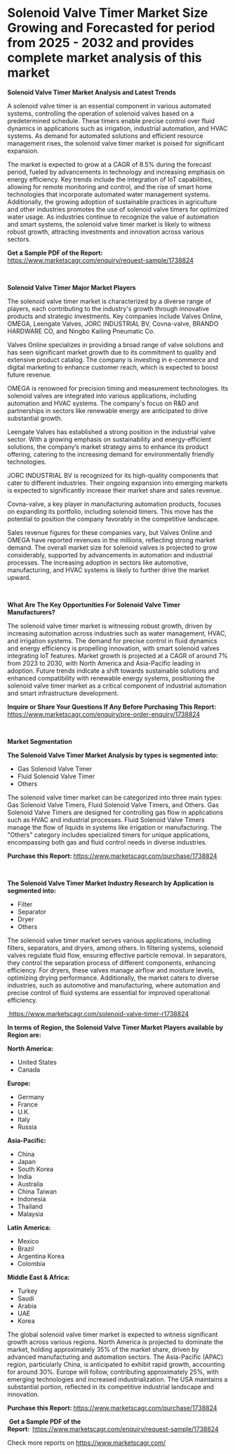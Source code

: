 <p><h1>Solenoid Valve Timer Market Size Growing and Forecasted for period from 2025 - 2032 and provides complete market analysis of this market</h1></p><p><strong>Solenoid Valve Timer Market Analysis and Latest Trends</strong></p>
<p><p>A solenoid valve timer is an essential component in various automated systems, controlling the operation of solenoid valves based on a predetermined schedule. These timers enable precise control over fluid dynamics in applications such as irrigation, industrial automation, and HVAC systems. As demand for automated solutions and efficient resource management rises, the solenoid valve timer market is poised for significant expansion.</p><p>The market is expected to grow at a CAGR of 8.5% during the forecast period, fueled by advancements in technology and increasing emphasis on energy efficiency. Key trends include the integration of IoT capabilities, allowing for remote monitoring and control, and the rise of smart home technologies that incorporate automated water management systems. Additionally, the growing adoption of sustainable practices in agriculture and other industries promotes the use of solenoid valve timers for optimized water usage. As industries continue to recognize the value of automation and smart systems, the solenoid valve timer market is likely to witness robust growth, attracting investments and innovation across various sectors.</p></p>
<p><strong>Get a Sample PDF of the Report:&nbsp;</strong> <a href="https://www.marketscagr.com/enquiry/request-sample/1738824?utm_campaign=2278&utm_medium=2&utm_source=Github&utm_content=ia&utm_term=22022025&utm_id=solenoid-valve-timer">https://www.marketscagr.com/enquiry/request-sample/1738824</a></p>
<p>&nbsp;</p>
<p><strong>Solenoid Valve Timer Major Market Players</strong></p>
<p><p>The solenoid valve timer market is characterized by a diverse range of players, each contributing to the industry's growth through innovative products and strategic investments. Key companies include Valves Online, OMEGA, Leengate Valves, JORC INDUSTRIAL BV, Covna-valve, BRANDO HARDWARE CO, and Ningbo Kailing Pneumatic Co.</p><p>Valves Online specializes in providing a broad range of valve solutions and has seen significant market growth due to its commitment to quality and extensive product catalog. The company is investing in e-commerce and digital marketing to enhance customer reach, which is expected to boost future revenue.</p><p>OMEGA is renowned for precision timing and measurement technologies. Its solenoid valves are integrated into various applications, including automation and HVAC systems. The company's focus on R&D and partnerships in sectors like renewable energy are anticipated to drive substantial growth.</p><p>Leengate Valves has established a strong position in the industrial valve sector. With a growing emphasis on sustainability and energy-efficient solutions, the company’s market strategy aims to enhance its product offering, catering to the increasing demand for environmentally friendly technologies.</p><p>JORC INDUSTRIAL BV is recognized for its high-quality components that cater to different industries. Their ongoing expansion into emerging markets is expected to significantly increase their market share and sales revenue.</p><p>Covna-valve, a key player in manufacturing automation products, focuses on expanding its portfolio, including solenoid timers. This move has the potential to position the company favorably in the competitive landscape.</p><p>Sales revenue figures for these companies vary, but Valves Online and OMEGA have reported revenues in the millions, reflecting strong market demand. The overall market size for solenoid valves is projected to grow considerably, supported by advancements in automation and industrial processes. The increasing adoption in sectors like automotive, manufacturing, and HVAC systems is likely to further drive the market upward.</p></p>
<p>&nbsp;</p>
<p><strong>What Are The Key Opportunities For Solenoid Valve Timer Manufacturers?</strong></p>
<p><p>The solenoid valve timer market is witnessing robust growth, driven by increasing automation across industries such as water management, HVAC, and irrigation systems. The demand for precise control in fluid dynamics and energy efficiency is propelling innovation, with smart solenoid valves integrating IoT features. Market growth is projected at a CAGR of around 7% from 2023 to 2030, with North America and Asia-Pacific leading in adoption. Future trends indicate a shift towards sustainable solutions and enhanced compatibility with renewable energy systems, positioning the solenoid valve timer market as a critical component of industrial automation and smart infrastructure development.</p></p>
<p><strong>Inquire or Share Your Questions If Any Before Purchasing This Report:</strong> <a href="https://www.marketscagr.com/enquiry/pre-order-enquiry/1738824?utm_campaign=2278&utm_medium=2&utm_source=Github&utm_content=ia&utm_term=22022025&utm_id=solenoid-valve-timer">https://www.marketscagr.com/enquiry/pre-order-enquiry/1738824</a></p>
<p>&nbsp;</p>
<p><strong>Market Segmentation</strong></p>
<p><strong>The Solenoid Valve Timer Market Analysis by types is segmented into:</strong></p>
<p><ul><li>Gas Solenoid Valve Timer</li><li>Fluid Solenoid Valve Timer</li><li>Others</li></ul></p>
<p><p>The solenoid valve timer market can be categorized into three main types: Gas Solenoid Valve Timers, Fluid Solenoid Valve Timers, and Others. Gas Solenoid Valve Timers are designed for controlling gas flow in applications such as HVAC and industrial processes. Fluid Solenoid Valve Timers manage the flow of liquids in systems like irrigation or manufacturing. The "Others" category includes specialized timers for unique applications, encompassing both gas and fluid control needs in diverse industries.</p></p>
<p><strong>Purchase this Report:&nbsp;</strong><a href="https://www.marketscagr.com/purchase/1738824?utm_campaign=2278&utm_medium=2&utm_source=Github&utm_content=ia&utm_term=22022025&utm_id=solenoid-valve-timer">https://www.marketscagr.com/purchase/1738824</a></p>
<p>&nbsp;</p>
<p><strong>The Solenoid Valve Timer Market Industry Research by Application is segmented into:</strong></p>
<p><ul><li>Filter</li><li>Separator</li><li>Dryer</li><li>Others</li></ul></p>
<p><p>The solenoid valve timer market serves various applications, including filters, separators, and dryers, among others. In filtering systems, solenoid valves regulate fluid flow, ensuring effective particle removal. In separators, they control the separation process of different components, enhancing efficiency. For dryers, these valves manage airflow and moisture levels, optimizing drying performance. Additionally, the market caters to diverse industries, such as automotive and manufacturing, where automation and precise control of fluid systems are essential for improved operational efficiency.</p></p>
<p><a href="https://www.marketscagr.com/solenoid-valve-timer-r1738824?utm_campaign=2278&utm_medium=2&utm_source=Github&utm_content=ia&utm_term=22022025&utm_id=solenoid-valve-timer">&nbsp;https://www.marketscagr.com/solenoid-valve-timer-r1738824</a></p>
<p><strong>In terms of Region, the Solenoid Valve Timer Market Players available by Region are:</strong></p>
<p>
    <p> <strong> North America: </strong>
        <ul>
            <li>United States</li>
            <li>Canada</li>
        </ul>
        </p> 
    <p> <strong> Europe: </strong>
        <ul>
            <li>Germany</li>
            <li>France</li>
            <li>U.K.</li>
            <li>Italy</li>
            <li>Russia</li>
        </ul>
        </p> 
    <p> <strong> Asia-Pacific: </strong>
        <ul>
            <li>China</li>
            <li>Japan</li>
            <li>South Korea</li>
            <li>India</li>
            <li>Australia</li>
            <li>China Taiwan</li>
            <li>Indonesia</li>
            <li>Thailand</li>
            <li>Malaysia</li>
        </ul>
        </p> 
    <p> <strong> Latin America: </strong>
        <ul>
            <li>Mexico</li>
            <li>Brazil</li>
            <li>Argentina Korea</li>
            <li>Colombia</li>
        </ul>
        </p> 
    <p> <strong> Middle East & Africa: </strong>
        <ul>
            <li>Turkey</li>
            <li>Saudi</li>
            <li>Arabia</li>
            <li>UAE</li>
            <li>Korea</li>
        </ul>
    </p>
    </p>
<p><p>The global solenoid valve timer market is expected to witness significant growth across various regions. North America is projected to dominate the market, holding approximately 35% of the market share, driven by advanced manufacturing and automation sectors. The Asia-Pacific (APAC) region, particularly China, is anticipated to exhibit rapid growth, accounting for around 30%. Europe will follow, contributing approximately 25%, with emerging technologies and increased industrialization. The USA maintains a substantial portion, reflected in its competitive industrial landscape and innovation.</p></p>
<p><strong>Purchase this Report: </strong><a href="https://www.marketscagr.com/purchase/1738824?utm_campaign=2278&utm_medium=2&utm_source=Github&utm_content=ia&utm_term=22022025&utm_id=solenoid-valve-timer">https://www.marketscagr.com/purchase/1738824</a></p>
<p>&nbsp;<strong>Get a Sample PDF of the Report:&nbsp;&nbsp;</strong><a href="https://www.marketscagr.com/enquiry/request-sample/1738824?utm_campaign=2278&utm_medium=2&utm_source=Github&utm_content=ia&utm_term=22022025&utm_id=solenoid-valve-timer">https://www.marketscagr.com/enquiry/request-sample/1738824</a></p>
<p><strong></strong></p>
<p>Check more reports on <a href="https://www.marketscagr.com/?utm_campaign=2278&utm_medium=2&utm_source=Github&utm_content=ia&utm_term=22022025&utm_id=solenoid-valve-timer">https://www.marketscagr.com/</a></p>